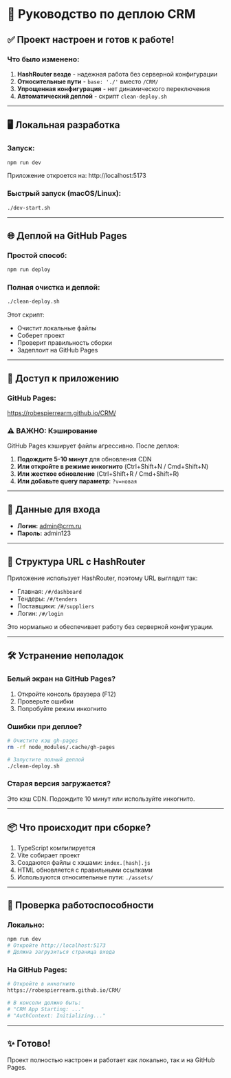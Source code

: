 # 🚀 Руководство по деплою CRM

## ✅ Проект настроен и готов к работе!

### Что было изменено:

1. **HashRouter везде** - надежная работа без серверной конфигурации
2. **Относительные пути** - `base: './'` вместо `/CRM/`
3. **Упрощенная конфигурация** - нет динамического переключения
4. **Автоматический деплой** - скрипт `clean-deploy.sh`

---

## 🖥️ Локальная разработка

### Запуск:

```bash
npm run dev
```

Приложение откроется на: http://localhost:5173

### Быстрый запуск (macOS/Linux):

```bash
./dev-start.sh
```

---

## 🌐 Деплой на GitHub Pages

### Простой способ:

```bash
npm run deploy
```

### Полная очистка и деплой:

```bash
./clean-deploy.sh
```

Этот скрипт:
- Очистит локальные файлы
- Соберет проект
- Проверит правильность сборки
- Задеплоит на GitHub Pages

---

## 🔗 Доступ к приложению

### GitHub Pages:
https://robespierrearm.github.io/CRM/

### ⚠️ ВАЖНО: Кэширование

GitHub Pages кэширует файлы агрессивно. После деплоя:

1. **Подождите 5-10 минут** для обновления CDN
2. **Или откройте в режиме инкогнито** (Ctrl+Shift+N / Cmd+Shift+N)
3. **Или жесткое обновление** (Ctrl+Shift+R / Cmd+Shift+R)
4. **Или добавьте query параметр**: `?v=новая`

---

## 🔑 Данные для входа

- **Логин:** admin@crm.ru
- **Пароль:** admin123

---

## 📝 Структура URL с HashRouter

Приложение использует HashRouter, поэтому URL выглядят так:

- Главная: `/#/dashboard`
- Тендеры: `/#/tenders`
- Поставщики: `/#/suppliers`
- Логин: `/#/login`

Это нормально и обеспечивает работу без серверной конфигурации.

---

## 🛠️ Устранение неполадок

### Белый экран на GitHub Pages?

1. Откройте консоль браузера (F12)
2. Проверьте ошибки
3. Попробуйте режим инкогнито

### Ошибки при деплое?

```bash
# Очистите кэш gh-pages
rm -rf node_modules/.cache/gh-pages

# Запустите полный деплой
./clean-deploy.sh
```

### Старая версия загружается?

Это кэш CDN. Подождите 10 минут или используйте инкогнито.

---

## 📦 Что происходит при сборке?

1. TypeScript компилируется
2. Vite собирает проект
3. Создаются файлы с хэшами: `index.[hash].js`
4. HTML обновляется с правильными ссылками
5. Используются относительные пути: `./assets/`

---

## 🎯 Проверка работоспособности

### Локально:

```bash
npm run dev
# Откройте http://localhost:5173
# Должна загрузиться страница входа
```

### На GitHub Pages:

```bash
# Откройте в инкогнито
https://robespierrearm.github.io/CRM/

# В консоли должно быть:
# "CRM App Starting: ..."
# "AuthContext: Initializing..."
```

---

## ✨ Готово!

Проект полностью настроен и работает как локально, так и на GitHub Pages.
